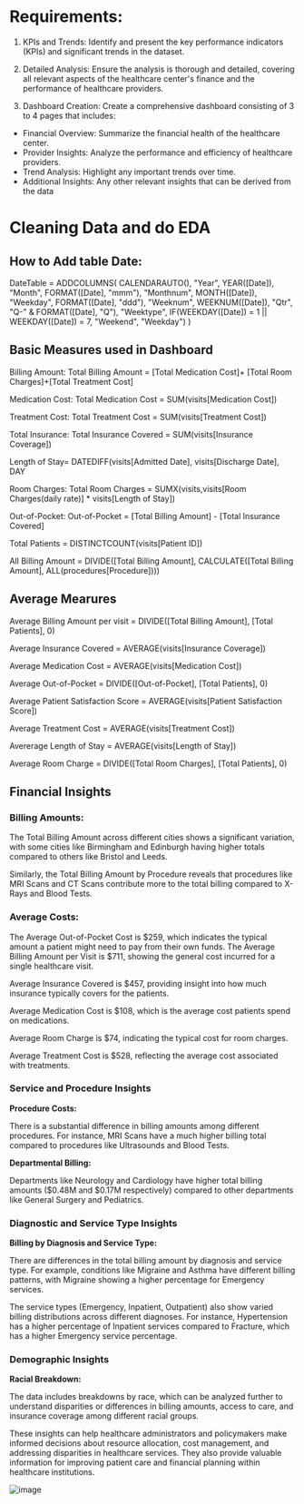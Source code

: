 
# Requirements:
1. KPIs and Trends: Identify and present the key 
performance indicators (KPIs) and significant trends in the 
dataset.

2. Detailed Analysis: Ensure the analysis is thorough and 
detailed, covering all relevant aspects of the healthcare 
center's finance and the performance of healthcare 
providers.

3. Dashboard Creation: Create a comprehensive 
dashboard consisting of 3 to 4 pages that includes:
 - Financial Overview: Summarize the financial health of 
the healthcare center.
 - Provider Insights: Analyze the performance and 
efficiency of healthcare providers.
 - Trend Analysis: Highlight any important trends over 
time.
 - Additional Insights: Any other relevant insights that can 
be derived from the data


# Cleaning Data and do EDA
## How to Add table Date:

DateTable = 
ADDCOLUMNS(
    CALENDARAUTO(),
    "Year", YEAR([Date]),
    "Month", FORMAT([Date], "mmm"),
    "Monthnum", MONTH([Date]),
    "Weekday", FORMAT([Date], "ddd"),
    "Weeknum", WEEKNUM([Date]),
    "Qtr", "Q-" & FORMAT([Date], "Q"),
    "Weektype", IF(WEEKDAY([Date]) = 1 || WEEKDAY([Date]) = 7, "Weekend", "Weekday")
)

## Basic Measures used in Dashboard
Billing Amount: Total Billing Amount = [Total Medication Cost]+ [Total Room Charges]+[Total Treatment Cost]

Medication Cost: Total Medication Cost = SUM(visits[Medication Cost])

Treatment Cost: Total Treatment Cost = SUM(visits[Treatment Cost])

Total Insurance: Total Insurance Covered = SUM(visits[Insurance Coverage])

Length of Stay= DATEDIFF(visits[Admitted Date], visits[Discharge Date], DAY

Room Charges: Total Room Charges = SUMX(visits,visits[Room Charges(daily rate)] * visits[Length of Stay])


Out-of-Pocket: Out-of-Pocket = [Total Billing Amount] - [Total Insurance Covered]

Total Patients = DISTINCTCOUNT(visits[Patient ID])


All Billing Amount = DIVIDE([Total Billing Amount], CALCULATE([Total Billing Amount], ALL(procedures[Procedure])))


## Average Mearures
Average Billing Amount per visit = DIVIDE([Total Billing Amount], [Total Patients], 0)

Average Insurance Covered = AVERAGE(visits[Insurance Coverage])

Average Medication Cost = AVERAGE(visits[Medication Cost])

Average Out-of-Pocket = DIVIDE([Out-of-Pocket], [Total Patients], 0)

Average Patient Satisfaction Score = AVERAGE(visits[Patient Satisfaction Score])

Average Treatment Cost = AVERAGE(visits[Treatment Cost])

Avererage Length of Stay = AVERAGE(visits[Length of Stay])

Average Room Charge = DIVIDE([Total Room Charges], [Total Patients], 0)


## Financial Insights
### Billing Amounts:

The Total Billing Amount across different cities shows a significant variation, with some cities like Birmingham and Edinburgh having higher totals compared to others like Bristol and Leeds.

Similarly, the Total Billing Amount by Procedure reveals that procedures like MRI Scans and CT Scans contribute more to the total billing compared to X-Rays and Blood Tests.

### Average Costs:

The Average Out-of-Pocket Cost is $259, which indicates the typical amount a patient might need to pay from their own funds.
The Average Billing Amount per Visit is $711, showing the general cost incurred for a single healthcare visit.

Average Insurance Covered is $457, providing insight into how much insurance typically covers for the patients.

Average Medication Cost is $108, which is the average cost patients spend on medications.

Average Room Charge is $74, indicating the typical cost for room charges.

Average Treatment Cost is $528, reflecting the average cost associated with treatments.

### Service and Procedure Insights
**Procedure Costs:**

There is a substantial difference in billing amounts among different procedures. For instance, MRI Scans have a much higher billing total compared to procedures like Ultrasounds and Blood Tests.

**Departmental Billing:**

Departments like Neurology and Cardiology have higher total billing amounts ($0.48M and $0.17M respectively) compared to other departments like General Surgery and Pediatrics.

### Diagnostic and Service Type Insights

**Billing by Diagnosis and Service Type:**

There are differences in the total billing amount by diagnosis and service type. For example, conditions like Migraine and Asthma have different billing patterns, with Migraine showing a higher percentage for Emergency services.

The service types (Emergency, Inpatient, Outpatient) also show varied billing distributions across different diagnoses. For instance, Hypertension has a higher percentage of Inpatient services compared to Fracture, which has a higher Emergency service percentage.

### Demographic Insights
**Racial Breakdown:**

The data includes breakdowns by race, which can be analyzed further to understand disparities or differences in billing amounts, access to care, and insurance coverage among different racial groups.

These insights can help healthcare administrators and policymakers make informed decisions about resource allocation, cost management, and addressing disparities in healthcare services. They also provide valuable information for improving patient care and financial planning within healthcare institutions.

![image](https://github.com/Thuhien23/Healthcare-analysis/assets/96719464/e3e8d67a-36c2-447d-b384-6e6b48885b07)
